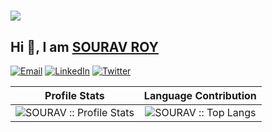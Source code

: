 # ![](https://komarev.com/ghpvc/?username=sourav-roy&style=flat&label=PROFILE+VIEWS&color=green)
## Hi 👋, I am [SOURAV ROY](https://github.com/SOURAV-ROY)
<!--
**SOURAV-ROY/SOURAV-ROY** is a ✨ _special_ ✨ repository because its `README.md` (this file) appears on your GitHub profile.

Here are some ideas to get you started:

- 🔭 I’m currently working on ...
- 🌱 I’m currently learning ...
- 👯 I’m looking to collaborate on ...
- 🤔 I’m looking for help with ...
- 💬 Ask me about ...
- 📫 How to reach me: ...
- 😄 Pronouns: ...
- ⚡ Fun fact: ...
-->

<p align="left">
<a href="mailto:souravwithyou@protonmail.com"><img alt="Email" src="https://img.shields.io/badge/PM-souravwithyou@protonmail.com-red?style=for-the-badge&logo=protonmail"></a>
<a href="https://www.linkedin.com/in/souravroy-cse"><img alt="LinkedIn" src="https://img.shields.io/badge/LinkedIn-SOURAV ROY-GREEN?style=for-the-badge&logo=linkedin"></a>
<a href="https://twitter.com/SOURAVROY__CSE"><img alt="Twitter" src="https://img.shields.io/badge/Twitter-SOURAV ROY-blue?style=for-the-badge&logo=twitter"></a>
</p>

<!--
<p align="left"> 
  <a href="https://twitter.com/SOURAVROY__CSE" target="blank"><img src="https://img.shields.io/twitter/follow/SOURAVROY?logo=twitter&style=for-the-badge" alt="SOURAVROY" /></a> 
</p>
-->

<!--
<h4 align="center">Wakatime week stats</h4>
<p align="center"><img align="center" src="https://github-readme-stats.vercel.app/api/wakatime?username=SOURAVROY" alt="SOURAV :: Wakatime Stats" /></p>
-->

Profile Stats              |  Language Contribution
:-------------------------:|:-------------------------:
![SOURAV :: Profile Stats](https://github-readme-stats.vercel.app/api?username=SOURAV-ROY&show_icons=true&theme=blue-green) | ![SOURAV :: Top Langs](https://github-readme-stats.vercel.app/api/top-langs/?username=SOURAV-ROY&langs_count=6&theme=nightowl&layout=compact&hide=html)
